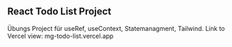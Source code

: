 ## React Todo List Project

Übungs Project für useRef, useContext, Statemanagment, Tailwind.
Link to Vercel view: mg-todo-list.vercel.app
